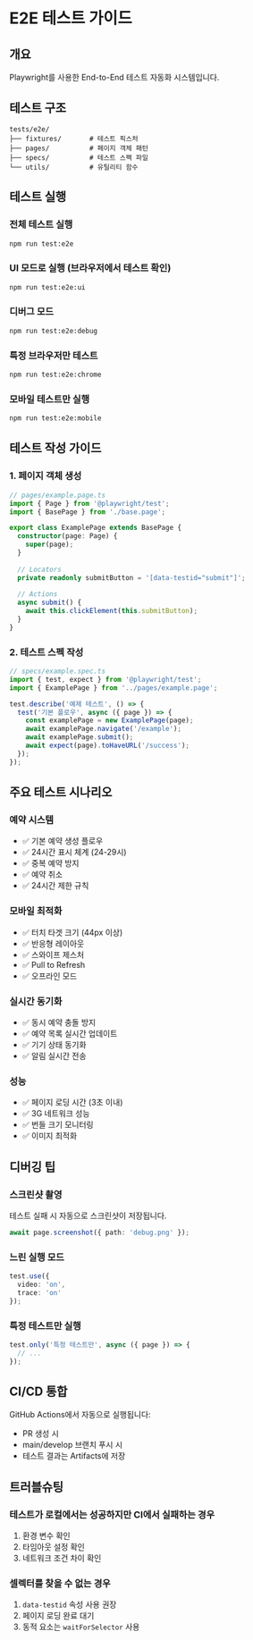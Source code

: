 # E2E 테스트 가이드

## 개요
Playwright를 사용한 End-to-End 테스트 자동화 시스템입니다.

## 테스트 구조
```
tests/e2e/
├── fixtures/       # 테스트 픽스처
├── pages/          # 페이지 객체 패턴
├── specs/          # 테스트 스펙 파일
└── utils/          # 유틸리티 함수
```

## 테스트 실행

### 전체 테스트 실행
```bash
npm run test:e2e
```

### UI 모드로 실행 (브라우저에서 테스트 확인)
```bash
npm run test:e2e:ui
```

### 디버그 모드
```bash
npm run test:e2e:debug
```

### 특정 브라우저만 테스트
```bash
npm run test:e2e:chrome
```

### 모바일 테스트만 실행
```bash
npm run test:e2e:mobile
```

## 테스트 작성 가이드

### 1. 페이지 객체 생성
```typescript
// pages/example.page.ts
import { Page } from '@playwright/test';
import { BasePage } from './base.page';

export class ExamplePage extends BasePage {
  constructor(page: Page) {
    super(page);
  }
  
  // Locators
  private readonly submitButton = '[data-testid="submit"]';
  
  // Actions
  async submit() {
    await this.clickElement(this.submitButton);
  }
}
```

### 2. 테스트 스펙 작성
```typescript
// specs/example.spec.ts
import { test, expect } from '@playwright/test';
import { ExamplePage } from '../pages/example.page';

test.describe('예제 테스트', () => {
  test('기본 플로우', async ({ page }) => {
    const examplePage = new ExamplePage(page);
    await examplePage.navigate('/example');
    await examplePage.submit();
    await expect(page).toHaveURL('/success');
  });
});
```

## 주요 테스트 시나리오

### 예약 시스템
- ✅ 기본 예약 생성 플로우
- ✅ 24시간 표시 체계 (24-29시)
- ✅ 중복 예약 방지
- ✅ 예약 취소
- ✅ 24시간 제한 규칙

### 모바일 최적화
- ✅ 터치 타겟 크기 (44px 이상)
- ✅ 반응형 레이아웃
- ✅ 스와이프 제스처
- ✅ Pull to Refresh
- ✅ 오프라인 모드

### 실시간 동기화
- ✅ 동시 예약 충돌 방지
- ✅ 예약 목록 실시간 업데이트
- ✅ 기기 상태 동기화
- ✅ 알림 실시간 전송

### 성능
- ✅ 페이지 로딩 시간 (3초 이내)
- ✅ 3G 네트워크 성능
- ✅ 번들 크기 모니터링
- ✅ 이미지 최적화

## 디버깅 팁

### 스크린샷 촬영
테스트 실패 시 자동으로 스크린샷이 저장됩니다.
```typescript
await page.screenshot({ path: 'debug.png' });
```

### 느린 실행 모드
```typescript
test.use({ 
  video: 'on',
  trace: 'on' 
});
```

### 특정 테스트만 실행
```typescript
test.only('특정 테스트만', async ({ page }) => {
  // ...
});
```

## CI/CD 통합
GitHub Actions에서 자동으로 실행됩니다:
- PR 생성 시
- main/develop 브랜치 푸시 시
- 테스트 결과는 Artifacts에 저장

## 트러블슈팅

### 테스트가 로컬에서는 성공하지만 CI에서 실패하는 경우
1. 환경 변수 확인
2. 타임아웃 설정 확인
3. 네트워크 조건 차이 확인

### 셀렉터를 찾을 수 없는 경우
1. `data-testid` 속성 사용 권장
2. 페이지 로딩 완료 대기
3. 동적 요소는 `waitForSelector` 사용